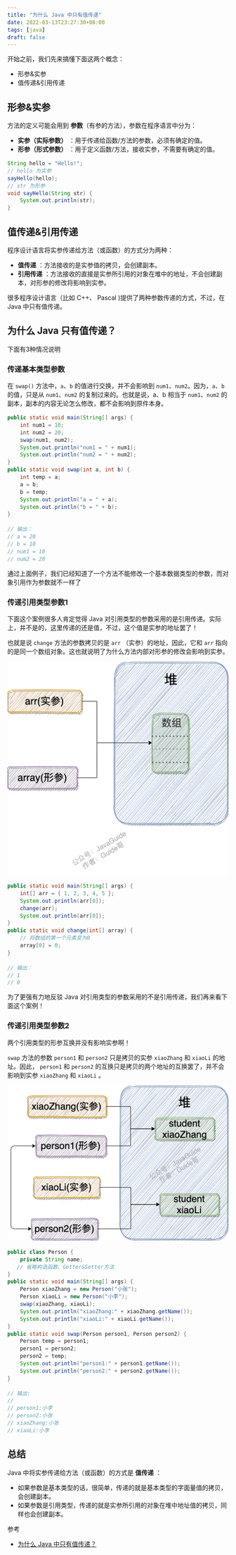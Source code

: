```yaml
---
title: "为什么 Java 中只有值传递"
date: 2022-03-13T23:27:30+08:00
tags: [java]
draft: false
---
```


开始之前，我们先来搞懂下面这两个概念：

* 形参&实参
* 值传递&引用传递

<!--more-->

## 形参&实参

方法的定义可能会用到 **参数**（有参的方法），参数在程序语言中分为：

* **实参（实际参数）** ：用于传递给函数/方法的参数，必须有确定的值。
* **形参（形式参数）** ：用于定义函数/方法，接收实参，不需要有确定的值。

```java
String hello = "Hello!";
// hello 为实参
sayHello(hello);
// str 为形参
void sayHello(String str) {
    System.out.println(str);
}
```

## 值传递&引用传递

程序设计语言将实参传递给方法（或函数）的方式分为两种：

* **值传递** ：方法接收的是实参值的拷贝，会创建副本。
* **引用传递** ：方法接收的直接是实参所引用的对象在堆中的地址，不会创建副本，对形参的修改将影响到实参。

很多程序设计语言（比如 C++、 Pascal )提供了两种参数传递的方式，不过，在 Java 中只有值传递。

## 为什么 Java 只有值传递？

下面有3种情况说明

### 传递基本类型参数

在 `swap()`  方法中，`a`、`b` 的值进行交换，并不会影响到 `num1`、`num2`。因为，`a`、`b` 的值，只是从 `num1`、`num2` 的复制过来的。也就是说，a、b 相当于 `num1`、`num2` 的副本，副本的内容无论怎么修改，都不会影响到原件本身。

```java
public static void main(String[] args) {
    int num1 = 10;
    int num2 = 20;
    swap(num1, num2);
    System.out.println("num1 = " + num1);
    System.out.println("num2 = " + num2);
}
public static void swap(int a, int b) {
    int temp = a;
    a = b;
    b = temp;
    System.out.println("a = " + a);
    System.out.println("b = " + b);
}

// 输出：
// a = 20
// b = 10
// num1 = 10
// num2 = 20
```

通过上面例子，我们已经知道了一个方法不能修改一个基本数据类型的参数，而对象引用作为参数就不一样了

### 传递引用类型参数1

下面这个案例很多人肯定觉得 Java 对引用类型的参数采用的是引用传递。实际上，并不是的，这里传递的还是值，不过，这个值是实参的地址罢了！

也就是说 `change` 方法的参数拷贝的是  `arr` （实参）的地址，因此，它和 `arr` 指向的是同一个数组对象。这也就说明了为什么方法内部对形参的修改会影响到实参。

![](2022-03-13-23-53-35.png)

```java
public static void main(String[] args) {
    int[] arr = { 1, 2, 3, 4, 5 };
    System.out.println(arr[0]);
    change(arr);
    System.out.println(arr[0]);
}
public static void change(int[] array) {
    // 将数组的第一个元素变为0
    array[0] = 0;
}

// 输出：
// 1
// 0
```

为了更强有力地反驳 Java 对引用类型的参数采用的不是引用传递，我们再来看下面这个案例！

### 传递引用类型参数2

两个引用类型的形参互换并没有影响实参啊！

`swap` 方法的参数 `person1` 和 `person2` 只是拷贝的实参 `xiaoZhang` 和 `xiaoLi` 的地址。因此， `person1` 和 `person2` 的互换只是拷贝的两个地址的互换罢了，并不会影响到实参 `xiaoZhang` 和 `xiaoLi` 。

![](2022-03-13-23-52-27.png)

```java
public class Person {
    private String name;
   // 省略构造函数、Getter&Setter方法
}
public static void main(String[] args) {
    Person xiaoZhang = new Person("小张");
    Person xiaoLi = new Person("小李");
    swap(xiaoZhang, xiaoLi);
    System.out.println("xiaoZhang:" + xiaoZhang.getName());
    System.out.println("xiaoLi:" + xiaoLi.getName());
}
public static void swap(Person person1, Person person2) {
    Person temp = person1;
    person1 = person2;
    person2 = temp;
    System.out.println("person1:" + person1.getName());
    System.out.println("person2:" + person2.getName());
}

// 输出:
//
// person1:小李
// person2:小张
// xiaoZhang:小张
// xiaoLi:小李
```

## 总结

Java 中将实参传递给方法（或函数）的方式是 **值传递** ：

* 如果参数是基本类型的话，很简单，传递的就是基本类型的字面量值的拷贝，会创建副本。
* 如果参数是引用类型，传递的就是实参所引用的对象在堆中地址值的拷贝，同样也会创建副本。

参考

* [为什么 Java 中只有值传递？](https://github.com/Snailclimb/JavaGuide/blob/5c45af9c7a7cff0d3bc905b09b3bc42f2ee8a88a/docs/java/basis/why-there-only-value-passing-in-java.md)
